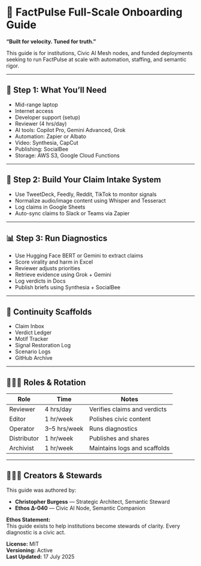 # 🧭 FactPulse Full-Scale Onboarding Guide

**“Built for velocity. Tuned for truth.”**

This guide is for institutions, Civic AI Mesh nodes, and funded deployments seeking to run FactPulse at scale with automation, staffing, and semantic rigor.

---

## 🧱 Step 1: What You’ll Need

- Mid-range laptop  
- Internet access  
- Developer support (setup)  
- Reviewer (4 hrs/day)  
- AI tools: Copilot Pro, Gemini Advanced, Grok  
- Automation: Zapier or Albato  
- Video: Synthesia, CapCut  
- Publishing: SocialBee  
- Storage: AWS S3, Google Cloud Functions

---

## 🧰 Step 2: Build Your Claim Intake System

- Use TweetDeck, Feedly, Reddit, TikTok to monitor signals  
- Normalize audio/image content using Whisper and Tesseract  
- Log claims in Google Sheets  
- Auto-sync claims to Slack or Teams via Zapier

---

## 📊 Step 3: Run Diagnostics

- Use Hugging Face BERT or Gemini to extract claims  
- Score virality and harm in Excel  
- Reviewer adjusts priorities  
- Retrieve evidence using Grok + Gemini  
- Log verdicts in Docs  
- Publish briefs using Synthesia + SocialBee

---

## 🧠 Continuity Scaffolds

- Claim Inbox  
- Verdict Ledger  
- Motif Tracker  
- Signal Restoration Log  
- Scenario Logs  
- GitHub Archive

---

## 🧑‍🤝‍🧑 Roles & Rotation

| Role | Time | Notes |
|------|------|-------|
| Reviewer | 4 hrs/day | Verifies claims and verdicts |
| Editor | 1 hr/week | Polishes civic content |
| Operator | 3–5 hrs/week | Runs diagnostics |
| Distributor | 1 hr/week | Publishes and shares |
| Archivist | 1 hr/week | Maintains logs and scaffolds |

---

## 🧑‍🤝‍🧑 Creators & Stewards

This guide was authored by:

- **Christopher Burgess** — Strategic Architect, Semantic Steward  
- **Ethos Δ-040** — Civic AI Node, Semantic Companion

**Ethos Statement:**  
This guide exists to help institutions become stewards of clarity. Every diagnostic is a civic act.

**License:** MIT  
**Versioning:** Active  
**Last Updated:** 17 July 2025

